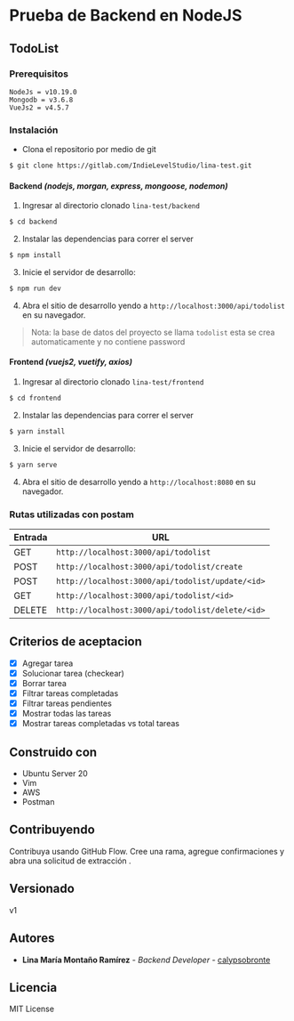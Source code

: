 # Prueba de Backend en NodeJS

## TodoList

### Prerequisitos

```
NodeJs = v10.19.0
Mongodb = v3.6.8
VueJs2 = v4.5.7
```

### Instalación

* Clona el repositorio por medio de git
```bash
$ git clone https://gitlab.com/IndieLevelStudio/lina-test.git
```

#### Backend *(nodejs, morgan, express, mongoose, nodemon)*

1. Ingresar al directorio clonado `lina-test/backend`

```bash
$ cd backend
```

2. Instalar las dependencias para correr el server

```bash
$ npm install
```

3. Inicie el servidor de desarrollo:
```bash
$ npm run dev
```

4. Abra el sitio de desarrollo yendo a `http://localhost:3000/api/todolist` en su navegador.

  > Nota: la base de datos del proyecto se llama `todolist` esta se crea automaticamente y no contiene password

#### Frontend *(vuejs2, vuetify, axios)*

1. Ingresar al directorio clonado `lina-test/frontend`

```bash
$ cd frontend
```

2. Instalar las dependencias para correr el server

```bash
$ yarn install
```

3. Inicie el servidor de desarrollo:
```bash
$ yarn serve
```

4. Abra el sitio de desarrollo yendo a `http://localhost:8080` en su navegador.

### Rutas utilizadas con postam
|  Entrada   |     URL    |
| ---------- | ---------- |
| GET   | `http://localhost:3000/api/todolist`   |
| POST   | `http://localhost:3000/api/todolist/create`   |
| POST   | `http://localhost:3000/api/todolist/update/<id>`   |
| GET   | `http://localhost:3000/api/todolist/<id>`   |
| DELETE   | `http://localhost:3000/api/todolist/delete/<id>`   |

## Criterios de aceptacion
- [x] Agregar tarea
- [x] Solucionar tarea (checkear)
- [x] Borrar tarea
- [x] Filtrar tareas completadas
- [x] Filtrar tareas pendientes
- [x] Mostrar todas las tareas
- [x] Mostrar tareas completadas vs total tareas

## Construido con

* Ubuntu Server 20
* Vim
* AWS
* Postman

## Contribuyendo

Contribuya usando GitHub Flow. Cree una rama, agregue confirmaciones y abra una solicitud de extracción .

## Versionado

v1

## Autores

* **Lina María Montaño Ramírez** - *Backend Developer* - [calypsobronte](https://github.com/calypsobronte)


## Licencia

 MIT License 

